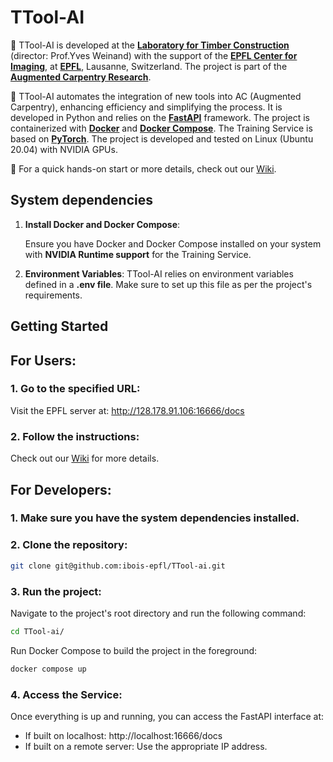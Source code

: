 
# TTool-AI

🌲 TTool-AI is developed at the [**Laboratory for Timber Construction**](https://www.epfl.ch/labs/ibois/) (director: Prof.Yves Weinand) with the support of the [**EPFL Center for Imaging**](https://imaging.epfl.ch/), at [**EPFL**](https://www.epfl.ch/en/), Lausanne, Switzerland. The project is part of the [**Augmented Carpentry Research**](https://www.epfl.ch/labs/ibois/augmented-carpentry/).


🤖 TTool-AI automates the integration of new tools into AC (Augmented Carpentry), enhancing efficiency and simplifying the process. It is developed in Python and relies on the [**FastAPI**](https://fastapi.tiangolo.com/) framework. The project is containerized with [**Docker**](https://www.docker.com/) and [**Docker Compose**](https://docs.docker.com/compose/). The Training Service is based on [**PyTorch**](https://pytorch.org/). The project is developed and tested on Linux (Ubuntu 20.04) with NVIDIA GPUs.


🚀 For a quick hands-on start or more details, check out our [Wiki](https://github.com/ibois-epfl/TTool-ai/wiki).

## System dependencies

1. **Install Docker and Docker Compose**:

    Ensure you have Docker and Docker Compose installed on your system with **NVIDIA Runtime support** for the Training Service.

2. **Environment Variables**:
    TTool-AI relies on environment variables defined in a **.env file**. 
    Make sure to set up this file as per the project's requirements.


## Getting Started

## For Users:
### 1. Go to the specified URL:

Visit the EPFL server at: http://128.178.91.106:16666/docs

### 2. Follow the instructions:

Check out our [Wiki](https://github.com/ibois-epfl/TTool-ai/wiki) for more details.


## For Developers:

### 1. Make sure you have the system dependencies installed.
### 2. Clone the repository:

```bash
git clone git@github.com:ibois-epfl/TTool-ai.git
```

### 3. Run the project:
Navigate to the project's root directory and run the following command:
```bash
cd TTool-ai/
```
Run Docker Compose to build the project in the foreground:
```bash
docker compose up
```

### 4. Access the Service:
Once everything is up and running, you can access the FastAPI interface at:
- If built on localhost: http://localhost:16666/docs
- If built on a remote server: Use the appropriate IP address.

